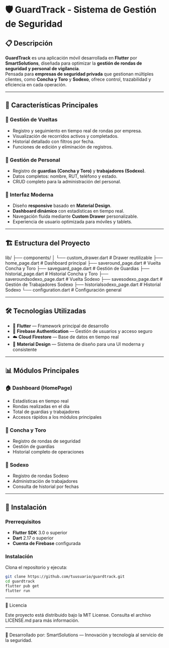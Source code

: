 # 🛡️ GuardTrack - Sistema de Gestión de Seguridad

## 📋 Descripción  
**GuardTrack** es una aplicación móvil desarrollada en **Flutter** por **SmartSolutions**, diseñada para optimizar la **gestión de rondas de seguridad y personal de vigilancia**.  
Pensada para **empresas de seguridad privada** que gestionan múltiples clientes, como **Concha y Toro** y **Sodexo**, ofrece control, trazabilidad y eficiencia en cada operación.

---

## 🚀 Características Principales

### 🔄 Gestión de Vueltas  
- Registro y seguimiento en tiempo real de rondas por empresa.  
- Visualización de recorridos activos y completados.  
- Historial detallado con filtros por fecha.  
- Funciones de edición y eliminación de registros.

### 👥 Gestión de Personal  
- Registro de **guardias (Concha y Toro)** y **trabajadores (Sodexo)**.  
- Datos completos: nombre, RUT, teléfono y estado.  
- CRUD completo para la administración del personal.

### 🎨 Interfaz Moderna  
- Diseño **responsive** basado en **Material Design**.  
- **Dashboard dinámico** con estadísticas en tiempo real.  
- Navegación fluida mediante **Custom Drawer** personalizable.  
- Experiencia de usuario optimizada para móviles y tablets.

---

## 🏗️ Estructura del Proyecto
lib/
├── components/
│ └── custom_drawer.dart # Drawer reutilizable
├── home_page.dart # Dashboard principal
├── saveround_page.dart # Vuelta Concha y Toro
├── saveguard_page.dart # Gestión de Guardias
├── historial_page.dart # Historial Concha y Toro
├── saveroundsodexo_page.dart # Vuelta Sodexo
├── savesodexo_page.dart # Gestión de Trabajadores Sodexo
├── historialsodexo_page.dart # Historial Sodexo
└── configuration.dart # Configuración general

---

## 🛠️ Tecnologías Utilizadas
- 🧱 **Flutter** — Framework principal de desarrollo  
- 🔐 **Firebase Authentication** — Gestión de usuarios y acceso seguro  
- ☁️ **Cloud Firestore** — Base de datos en tiempo real  
- 🎨 **Material Design** — Sistema de diseño para una UI moderna y consistente  

---

## 📊 Módulos Principales

### 🏠 Dashboard (HomePage)
- Estadísticas en tiempo real  
- Rondas realizadas en el día  
- Total de guardias y trabajadores  
- Accesos rápidos a los módulos principales  

### 🍷 Concha y Toro
- Registro de rondas de seguridad  
- Gestión de guardias  
- Historial completo de operaciones  

### 🏢 Sodexo
- Registro de rondas Sodexo  
- Administración de trabajadores  
- Consulta de historial por fechas  

---

## 🔧 Instalación

### Prerrequisitos
- **Flutter SDK** 3.0 o superior  
- **Dart** 2.17 o superior  
- **Cuenta de Firebase** configurada  

### Instalación
Clona el repositorio y ejecuta:
```bash
git clone https://github.com/tuusuario/guardtrack.git
cd guardtrack
flutter pub get
flutter run
```
---

📄 Licencia

Este proyecto está distribuido bajo la MIT License.
Consulta el archivo LICENSE.md
 para más información.

 ---
 
💼 Desarrollado por:
SmartSolutions — Innovación y tecnología al servicio de la seguridad.
